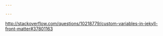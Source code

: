 ```yaml
---

---
```


http://stackoverflow.com/questions/10218779/custom-variables-in-jekyll-front-matter#37801163
